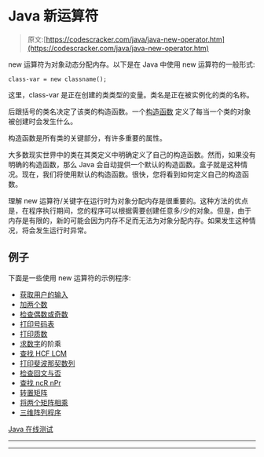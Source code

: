 # Java 新运算符

> 原文:[https://codescracker.com/java/java-new-operator.htm](https://codescracker.com/java/java-new-operator.htm)

new 运算符为对象动态分配内存。以下是在 Java 中使用 new 运算符的一般形式:

```
class-var = new classname();
```

这里，class-var 是正在创建的类类型的变量。类名是正在被实例化的类的名称。

后跟括号的类名决定了该类的构造函数。一个[构造函数](/java/java-constructors.htm) 定义了每当一个类的对象被创建时会发生什么。

构造函数是所有类的关键部分，有许多重要的属性。

大多数现实世界中的类在其类定义中明确定义了自己的构造函数。然而，如果没有明确的构造函数，那么 Java 会自动提供一个默认的构造函数。盒子就是这种情况。现在，我们将使用默认的构造函数。很快，您将看到如何定义自己的构造函数。

理解 new 运算符/关键字在运行时为对象分配内存是很重要的。这种方法的优点是，在程序执行期间，您的程序可以根据需要创建任意多/少的对象。但是，由于内存是有限的，新的可能会因为内存不足而无法为对象分配内存。如果发生这种情况，将会发生运行时异常。

## 例子

下面是一些使用 new 运算符的示例程序:

*   [获取用户的输入](/java/program/java-program-take-input-from-user.htm)
*   [加两个数](/java/program/java-program-add-two-numbers.htm)
*   [检查偶数或奇数](/java/program/java-program-check-even-odd.htm)
*   [打印号码表](/java/program/java-program-print-table-of-number.htm)
*   [打印质数](/java/program/java-program-print-prime-numbers.htm)
*   [求数字](/java/program/java-program-find-factorial.htm)的阶乘
*   [查找 HCF LCM](/java/program/java-program-find-hcf-lcm.htm)
*   [打印斐波那契数列](/java/program/java-program-print-fibonacci-series.htm)
*   [检查回文与否](/java/program/java-program-check-palindrome.htm)
*   [查找 ncR nPr](/java/program/java-program-find-ncr-npr.htm)
*   [转置矩阵](/java/program/java-program-transpose-matrix.htm)
*   [将两个矩阵相乘](/java/program/java-program-multiply-two-matrices.htm)
*   [三维阵列程序](/java/program/java-program-three-dimensional-array.htm)

[Java 在线测试](/exam/showtest.php?subid=1)

* * *

* * *